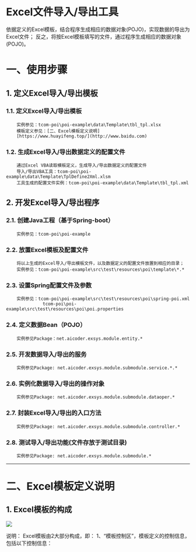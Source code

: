 # Excel文件导入/导出工具
依据定义的Excel模板，结合程序生成相应的数据对象(POJO)，实现数据的导出为Excel文件；
反之，将按Excel模板填写的文件，通过程序生成相应的数据对象(POJO)。

# 一、使用步骤
## 1. 定义Excel导入/导出模板
### 1.1. 定义Excel导入/导出模板
        实例参见：tcom-poi\poi-example\data\Template\tbl_tpl.xlsx
        模板定义参见：[二、Excel模板定义说明]
        [https://www.huayifeng.top/](http://www.baidu.com)
### 1.2. 生成Excel导入/导出数据定义的配置文件
        通过Excel VBA读取模板定义，生成导入/导出数据定义的配置文件
        导入/导出VBA工具：tcom-poi\poi-example\data\Template\TplDefine2Xml.xlsm
        工具生成的配置文件实例：tcom-poi\poi-example\data\Template\tbl_tpl.xml

## 2. 开发Excel导入/导出程序
### 2.1. 创建Java工程（基于Spring-boot）
        实例参见：tcom-poi\poi-example
### 2.2. 放置Excel模板及配置文件
        将以上生成的Excel导入/导出模板文件，以及数据定义的配置文件放置到相应的目录；
        实例参见：tcom-poi\poi-example\src\test\resources\poi\template\*.*
### 2.3. 设置Spring配置文件及参数
        实例参见：tcom-poi\poi-example\src\test\resources\poi\spring-poi.xml
                  tcom-poi\poi-example\src\test\resources\poi\poi.properties
### 2.4. 定义数据Bean（POJO）
        实例参见Package：net.aicoder.exsys.module.entity.*
### 2.5. 开发数据导入/导出的服务
        实例参见Package: net.aicoder.exsys.module.submodule.service.*.*
### 2.6. 实例化数据导入/导出的操作对象
        实例参见Package: net.aicoder.exsys.module.submodule.dataoper.*
### 2.7. 封装Excel导入/导出的入口方法
        实例参见Package: net.aicoder.exsys.module.submodule.controller.*
### 2.8. 测试导入/导出功能(文件存放于测试目录)
        实例参见Package: net.aicoder.exsys.module.submodule.*

----------
# 二、Excel模板定义说明
## 1. Excel模板的构成
![](~/Excel_Tpl.jpg)

说明：
Excel模板由2大部分构成，即：
1、“模板控制区”，模板定义的控制信息，包括以下控制信息：

